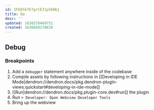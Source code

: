 ```yaml
---
id: IFbEhk7E7grCE31p5kWbj
title: Qa
desc: ''
updated: 1638378469751
created: 1636669170839
---
```



## Debug
<!-- How to step through tests using debugger -->

### Breakpoints
<!-- Setting Breakpoints -->
1. Add a `debugger` statement anywhere inside of the codebase
1. Compile assets by following instructions in [[Developing in IDE Mode|dendron://dendron.docs/pkg.dendron-plugin-views.quickstart#developing-in-ide-mode]]
1. [[Run|dendron://dendron.docs/pkg.plugin-core.dev#run]] the plugin
1. Run `> Developer: Open Webview Developer Tools`
1. Bring up the webview 